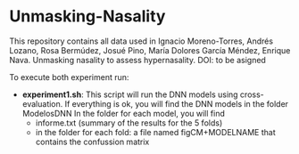 # Unmasking-Nasality

This repository contains all data used in Ignacio Moreno-Torres, Andrés Lozano, Rosa Bermúdez, Josué Pino, María Dolores García Méndez, Enrique Nava. Unmasking nasality to assess hypernasality. DOI: to be asigned


To execute both experiment run:

- **experiment1.sh**: This script will run the DNN models using cross-evaluation. If everything is ok, you will find the DNN models in the folder ModelosDNN
In the folder for each model, you will find 
 	- informe.txt (summary of the results for the 5 folds)
 	- in the folder for each fold: a file named figCM+MODELNAME that contains the confussion matrix 
